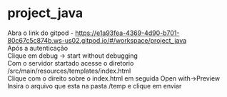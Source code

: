 # project_java

Abra o link do gitpod - https://e1a93fea-4369-4d90-b701-80c67c5c874b.ws-us02.gitpod.io/#/workspace/project_java  
Após a autenticação  
Clique em debug -> start without debugging  
Com o servidor startado acesse o diretorio /src/main/resources/templates/index.html  
Clique com o direito sobre o index.html em seguida Open with->Preview  
Insira o arquivo que esta na pasta /temp e clique em enviar  





